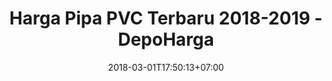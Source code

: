 ---
title: "Harga Pipa PVC Terbaru 2018-2019 - DepoHarga"
date: 2018-03-01T17:50:13+07:00
draft: false
description: "Daftar harga pipa PVC terbaru berbagai merk seperti Rucika, Pralon, Vinilon, Intilon, dan lain-lain. Diupdate secara rutin untuk kebutuhan proyek anda"
layout: "index"
---